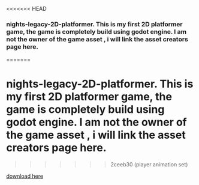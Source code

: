 <<<<<<< HEAD
### nights-legacy-2D-platformer. This is my first 2D platformer game, the game is completely build using godot engine. I am not the owner of the game asset , i will link the asset creators page here.
=======
# nights-legacy-2D-platformer. This is my first 2D platformer game, the game is completely build using godot engine. I am not the owner of the game asset , i will link the asset creators page here.
>>>>>>> 2ceeb30 (player animation set)

[download here](https://aamatniekss.itch.io/fantasy-knight-free-pixelart-animated-character?download)
